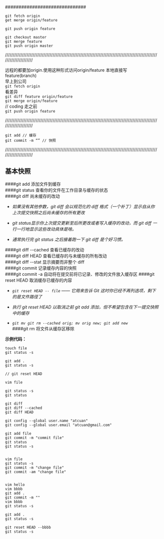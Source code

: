 ##############################
```
git fetch origin  
get merge origin/feature  

git push origin feature  

git checkout master  
git merge feature  
git push origin master  
```
/////////////////////////////////////////////////////////////////////////////////////////////////////////////////////

远程的都要加origin.使用这种形式访问origin/feature   本地直接写feature(branch)  
早上到公司  
`git fetch origin`  
看差异  
`git diff feature origin/feature`  
`git merge origin/feature`  
// coding
走之前  
`git push origin feature`  

/////////////////////////////////////////////////////////////////////////////////////////////////////////////////////

`git add // 缓存`  
`git commit -m “” // 快照`  

/////////////////////////////////////////////////////////////////////////////////////////////////////////////////////
## 基本快照  
####git add 添加文件到缓存    
####git status 查看你的文件在工作目录与缓存的状态  
####git diff 尚未缓存的改动  
- *如果没有其他参数，git diff 会以规范化的 diff 格式（一个补丁）显示自从你上次提交快照之后尚未缓存的所有更改*  

- *git status显示你上次提交更新至后所更改或者写入缓存的改动，而 git diff 一行一行地显示这些改动具体是啥。* 
- *通常执行完 git status 之后接着跑一下 git diff 是个好习惯。*

####git diff --cached 查看已缓存的改动  
####git diff HEAD 查看已缓存的与未缓存的所有改动  
####git diff --stat 显示摘要而非整个 diff  
####git commit 记录缓存内容的快照  
####git commit -a 自动将在提交前将已记录、修改的文件放入缓存区
####git reset HEAD 取消缓存已缓存的内容
- *`git reset HEAD -- file` —— 它用来告诉 Git 这时你已经不再列选项，剩下的是文件路径了*  
- *执行 git reset HEAD 以取消之前 git add 添加，但不希望包含在下一提交快照中的缓存*    

- *`git mv git rm --cached orig; mv orig new; git add new`*  
####git rm 将文件从缓存区移除  

**示例代码：**
```
touch file   
git status -s    

git add .    
git status -s     

// git reset HEAD  

vim file    

git status -s   
git status

git diff 
git diff --cached
git diff HEAD  

git config --global user.name "atcuan"
git config --global user.email "atcuan@gmail.com"

git add file
git commit -m "commit file"
git status
git status -s


vim file
git status -s
git commit -m "change file"
git commit -am "change file"


vim hello
vim bbbb
git add .
git commit -m ""
vim bbbb
git status -s

git add .
git status -s

git reset HEAD --bbbb
git status -s



```




































